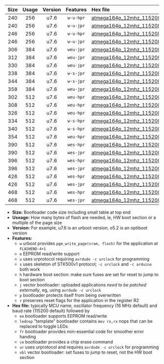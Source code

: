 |Size|Usage|Version|Features|Hex file|
|:-:|:-:|:-:|:-:|:--|
|240|256|u7.6|`w-u-hpr`|[atmega164p_12mhz_115200bps_ur.hex](https://raw.githubusercontent.com/stefanrueger/urboot/main//atmega164p_12mhz_115200bps_ur.hex)|
|240|256|u7.6|`w-u-jpr`|[atmega164p_12mhz_115200bps_ur_vbl.hex](https://raw.githubusercontent.com/stefanrueger/urboot/main//atmega164p_12mhz_115200bps_ur_vbl.hex)|
|246|256|u7.6|`w-u-hpr`|[atmega164p_12mhz_115200bps_lednop_ur.hex](https://raw.githubusercontent.com/stefanrueger/urboot/main//atmega164p_12mhz_115200bps_lednop_ur.hex)|
|246|256|u7.6|`w-u-jpr`|[atmega164p_12mhz_115200bps_lednop_ur_vbl.hex](https://raw.githubusercontent.com/stefanrueger/urboot/main//atmega164p_12mhz_115200bps_lednop_ur_vbl.hex)|
|306|384|u7.6|`weu-jpr`|[atmega164p_12mhz_115200bps_ee_ur_vbl.hex](https://raw.githubusercontent.com/stefanrueger/urboot/main//atmega164p_12mhz_115200bps_ee_ur_vbl.hex)|
|312|384|u7.6|`weu-jpr`|[atmega164p_12mhz_115200bps_ee_lednop_ur_vbl.hex](https://raw.githubusercontent.com/stefanrueger/urboot/main//atmega164p_12mhz_115200bps_ee_lednop_ur_vbl.hex)|
|330|384|u7.6|`weu-jpr`|[atmega164p_12mhz_115200bps_ee_lednop_fr_ur_vbl.hex](https://raw.githubusercontent.com/stefanrueger/urboot/main//atmega164p_12mhz_115200bps_ee_lednop_fr_ur_vbl.hex)|
|338|384|u7.6|`w-s-jpr`|[atmega164p_12mhz_115200bps_vbl.hex](https://raw.githubusercontent.com/stefanrueger/urboot/main//atmega164p_12mhz_115200bps_vbl.hex)|
|344|384|u7.6|`w-s-jpr`|[atmega164p_12mhz_115200bps_lednop_vbl.hex](https://raw.githubusercontent.com/stefanrueger/urboot/main//atmega164p_12mhz_115200bps_lednop_vbl.hex)|
|358|384|u7.6|`weu-jpr`|[atmega164p_12mhz_115200bps_ee_lednop_fr_ce_ur_vbl.hex](https://raw.githubusercontent.com/stefanrueger/urboot/main//atmega164p_12mhz_115200bps_ee_lednop_fr_ce_ur_vbl.hex)|
|302|512|u7.6|`weu-hpr`|[atmega164p_12mhz_115200bps_ee_ur.hex](https://raw.githubusercontent.com/stefanrueger/urboot/main//atmega164p_12mhz_115200bps_ee_ur.hex)|
|308|512|u7.6|`weu-hpr`|[atmega164p_12mhz_115200bps_ee_lednop_ur.hex](https://raw.githubusercontent.com/stefanrueger/urboot/main//atmega164p_12mhz_115200bps_ee_lednop_ur.hex)|
|326|512|u7.6|`weu-hpr`|[atmega164p_12mhz_115200bps_ee_lednop_fr_ur.hex](https://raw.githubusercontent.com/stefanrueger/urboot/main//atmega164p_12mhz_115200bps_ee_lednop_fr_ur.hex)|
|334|512|u7.6|`w-s-hpr`|[atmega164p_12mhz_115200bps.hex](https://raw.githubusercontent.com/stefanrueger/urboot/main//atmega164p_12mhz_115200bps.hex)|
|340|512|u7.6|`w-s-hpr`|[atmega164p_12mhz_115200bps_lednop.hex](https://raw.githubusercontent.com/stefanrueger/urboot/main//atmega164p_12mhz_115200bps_lednop.hex)|
|354|512|u7.6|`weu-hpr`|[atmega164p_12mhz_115200bps_ee_lednop_fr_ce_ur.hex](https://raw.githubusercontent.com/stefanrueger/urboot/main//atmega164p_12mhz_115200bps_ee_lednop_fr_ce_ur.hex)|
|390|512|u7.6|`wes-hpr`|[atmega164p_12mhz_115200bps_ee.hex](https://raw.githubusercontent.com/stefanrueger/urboot/main//atmega164p_12mhz_115200bps_ee.hex)|
|390|512|u7.6|`wes-jpr`|[atmega164p_12mhz_115200bps_ee_vbl.hex](https://raw.githubusercontent.com/stefanrueger/urboot/main//atmega164p_12mhz_115200bps_ee_vbl.hex)|
|396|512|u7.6|`wes-hpr`|[atmega164p_12mhz_115200bps_ee_lednop.hex](https://raw.githubusercontent.com/stefanrueger/urboot/main//atmega164p_12mhz_115200bps_ee_lednop.hex)|
|396|512|u7.6|`wes-jpr`|[atmega164p_12mhz_115200bps_ee_lednop_vbl.hex](https://raw.githubusercontent.com/stefanrueger/urboot/main//atmega164p_12mhz_115200bps_ee_lednop_vbl.hex)|
|426|512|u7.6|`wes-hpr`|[atmega164p_12mhz_115200bps_ee_lednop_fr.hex](https://raw.githubusercontent.com/stefanrueger/urboot/main//atmega164p_12mhz_115200bps_ee_lednop_fr.hex)|
|426|512|u7.6|`wes-jpr`|[atmega164p_12mhz_115200bps_ee_lednop_fr_vbl.hex](https://raw.githubusercontent.com/stefanrueger/urboot/main//atmega164p_12mhz_115200bps_ee_lednop_fr_vbl.hex)|
|468|512|u7.6|`wes-hpr`|[atmega164p_12mhz_115200bps_ee_lednop_fr_ce.hex](https://raw.githubusercontent.com/stefanrueger/urboot/main//atmega164p_12mhz_115200bps_ee_lednop_fr_ce.hex)|
|468|512|u7.6|`wes-jpr`|[atmega164p_12mhz_115200bps_ee_lednop_fr_ce_vbl.hex](https://raw.githubusercontent.com/stefanrueger/urboot/main//atmega164p_12mhz_115200bps_ee_lednop_fr_ce_vbl.hex)|

- **Size:** Bootloader code size including small table at top end
- **Useage:** How many bytes of flash are needed, ie, HW boot section or a multiple of the page size
- **Version:** For example, u7.6 is an urboot version, o5.2 is an optiboot version
- **Features:**
  + `w` urboot provides `pgm_write_page(sram, flash)` for the application at `FLASHEND-4+1`
  + `e` EEPROM read/write support
  + `u` uses urprotocol requiring `avrdude -c urclock` for programming
  + `s` uses skeleton of STK500v1 protocol; `-c urclock` and `-c arduino` both work
  + `h` hardware boot section: make sure fuses are set for reset to jump to boot section
  + `j` vector bootloader: uploaded applications *need to be patched externally*, eg, using `avrdude -c urclock`
  + `p` bootloader protects itself from being overwritten
  + `r` preserves reset flags for the application in the register R2
- **Hex file:** typically MCU name, oscillator frequency (16 MHz default) and baud rate (115200 default) followed by
  + `ee` bootloader supports EEPROM read/write
  + `lednop` "template" bootloader contains `mov rx,rx` nops that can be replaced to toggle LEDs
  + `fr` bootloader provides non-essential code for smoother error handing
  + `ce` bootloader provides a chip erase command
  + `ur` uses urprotocol and requires `avrdude -c urclock` for programming
  + `vbl` vector bootloader: set fuses to jump to reset, not the HW boot section
